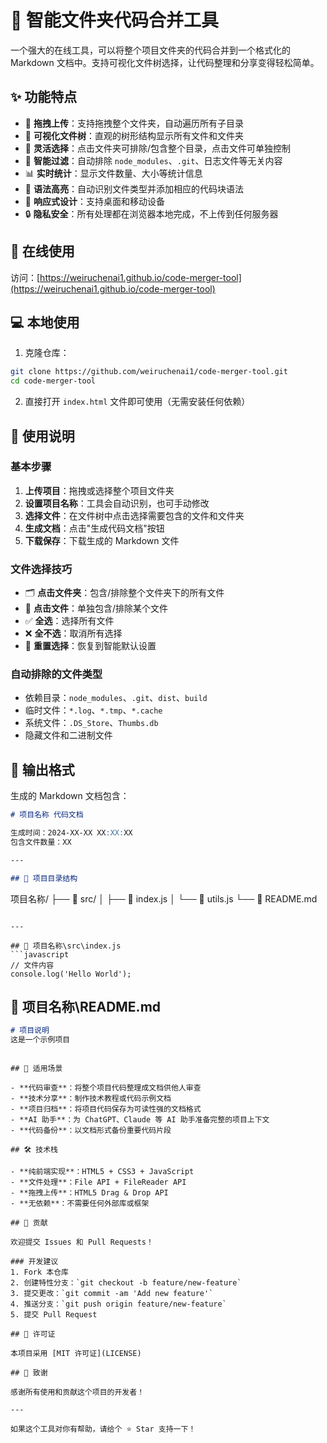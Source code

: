 # 📁 智能文件夹代码合并工具

一个强大的在线工具，可以将整个项目文件夹的代码合并到一个格式化的 Markdown 文档中。支持可视化文件树选择，让代码整理和分享变得轻松简单。

## ✨ 功能特点

- 🚀 **拖拽上传**：支持拖拽整个文件夹，自动遍历所有子目录
- 🌳 **可视化文件树**：直观的树形结构显示所有文件和文件夹
- 🎯 **灵活选择**：点击文件夹可排除/包含整个目录，点击文件可单独控制
- 🧠 **智能过滤**：自动排除 `node_modules`、`.git`、日志文件等无关内容
- 📊 **实时统计**：显示文件数量、大小等统计信息
- 🎨 **语法高亮**：自动识别文件类型并添加相应的代码块语法
- 📱 **响应式设计**：支持桌面和移动设备
- 🔒 **隐私安全**：所有处理都在浏览器本地完成，不上传到任何服务器

## 🚀 在线使用

访问：[https://weiruchenai1.github.io/code-merger-tool](https://weiruchenai1.github.io/code-merger-tool)

## 💻 本地使用

1. 克隆仓库：
```bash
git clone https://github.com/weiruchenai1/code-merger-tool.git
cd code-merger-tool
```

2. 直接打开 `index.html` 文件即可使用（无需安装任何依赖）

## 📖 使用说明

### 基本步骤
1. **上传项目**：拖拽或选择整个项目文件夹
2. **设置项目名称**：工具会自动识别，也可手动修改
3. **选择文件**：在文件树中点击选择需要包含的文件和文件夹
4. **生成文档**：点击"生成代码文档"按钮
5. **下载保存**：下载生成的 Markdown 文件

### 文件选择技巧
- 🗂️ **点击文件夹**：包含/排除整个文件夹下的所有文件
- 📄 **点击文件**：单独包含/排除某个文件
- ✅ **全选**：选择所有文件
- ❌ **全不选**：取消所有选择
- 🔄 **重置选择**：恢复到智能默认设置

### 自动排除的文件类型
- 依赖目录：`node_modules`、`.git`、`dist`、`build`
- 临时文件：`*.log`、`*.tmp`、`*.cache`
- 系统文件：`.DS_Store`、`Thumbs.db`
- 隐藏文件和二进制文件

## 📂 输出格式

生成的 Markdown 文档包含：

```markdown
# 项目名称 代码文档

生成时间：2024-XX-XX XX:XX:XX
包含文件数量：XX

---

## 📁 项目目录结构
```
项目名称/
├── 📁 src/
│   ├── 📄 index.js
│   └── 📄 utils.js
└── 📄 README.md
```

---

## 📄 项目名称\src\index.js
```javascript
// 文件内容
console.log('Hello World');
```

## 📄 项目名称\README.md
```markdown
# 项目说明
这是一个示例项目
```
```

## 🌟 适用场景

- **代码审查**：将整个项目代码整理成文档供他人审查
- **技术分享**：制作技术教程或代码示例文档
- **项目归档**：将项目代码保存为可读性强的文档格式
- **AI 助手**：为 ChatGPT、Claude 等 AI 助手准备完整的项目上下文
- **代码备份**：以文档形式备份重要代码片段

## 🛠️ 技术栈

- **纯前端实现**：HTML5 + CSS3 + JavaScript
- **文件处理**：File API + FileReader API
- **拖拽上传**：HTML5 Drag & Drop API
- **无依赖**：不需要任何外部库或框架

## 🤝 贡献

欢迎提交 Issues 和 Pull Requests！

### 开发建议
1. Fork 本仓库
2. 创建特性分支：`git checkout -b feature/new-feature`
3. 提交更改：`git commit -am 'Add new feature'`
4. 推送分支：`git push origin feature/new-feature`
5. 提交 Pull Request

## 📄 许可证

本项目采用 [MIT 许可证](LICENSE)

## 🙏 致谢

感谢所有使用和贡献这个项目的开发者！

---

如果这个工具对你有帮助，请给个 ⭐ Star 支持一下！